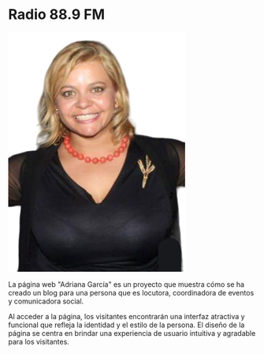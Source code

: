 # Radio 88.9 FM

![](https://github.com/NicolasJNunez/Radio-FM-88.9/blob/main/img/adri-2.png?raw=true)

La página web "Adriana García" es un proyecto que muestra cómo se ha creado un blog para una persona que es locutora, coordinadora de eventos y comunicadora social.

Al acceder a la página, los visitantes encontrarán una interfaz atractiva y funcional que refleja la identidad y el estilo de la persona. El diseño de la página se centra en brindar una experiencia de usuario intuitiva y agradable para los visitantes.